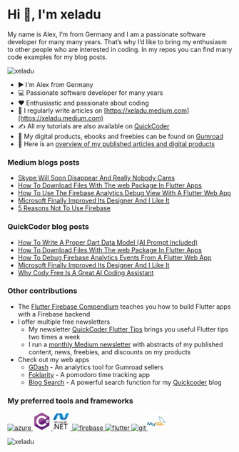 # Hi 👋, I'm xeladu

My name is Alex, I’m from Germany and I am a passionate software developer for many many years. That’s why I’d like to bring my enthusiasm to other people who are interested in coding. In my repos you can find many code examples for my blog posts.

<p align="left"> <img src="https://komarev.com/ghpvc/?username=xeladu&label=Profile%20views&color=44ff00&style=plastic" alt="xeladu" /> </p>

- ▶  I'm Alex from Germany
- 💻 Passionate software developer for many years
- ❤  Enthusiastic and passionate about coding
- 📝 I regularly write articles on [https://xeladu.medium.com](https://xeladu.medium.com)
- ✍ All my tutorials are also available on [QuickCoder](https://quickcoder.org)
- 🏬 My digital products, ebooks and freebies can be found on [Gumroad](https://xeladu.gumroad.com)
- 📙 Here is an [overview of my published articles and digital products](https://xeladu.medium.com/%E2%84%B9-xeladus-info-point-find-quickly-what-you-need-bbe620e97d8c)

### Medium blogs posts
<!-- BLOG-POST-LIST:START -->
- [Skype Will Soon Disappear And Really Nobody Cares](https://xeladu.medium.com/skype-will-soon-disappear-and-really-nobody-cares-6e9c654a0a99?source=rss-ae1e6291afc3------2)
- [How To Download Files With The web Package In Flutter Apps](https://levelup.gitconnected.com/how-to-download-files-with-the-web-package-in-flutter-apps-2f678a2c2d54?source=rss-ae1e6291afc3------2)
- [How To Use The Firebase Analytics Debug View With A Flutter Web App](https://levelup.gitconnected.com/how-to-use-the-firebase-analytics-debug-view-with-a-flutter-web-app-826795990331?source=rss-ae1e6291afc3------2)
- [Microsoft Finally Improved Its Designer And I Like It](https://levelup.gitconnected.com/microsoft-finally-improved-its-designer-and-i-like-it-98b679c577a3?source=rss-ae1e6291afc3------2)
- [5 Reasons Not To Use Firebase](https://levelup.gitconnected.com/5-reasons-not-to-use-firebase-c0278c772df7?source=rss-ae1e6291afc3------2)
<!-- BLOG-POST-LIST:END -->

### QuickCoder blog posts
<!-- QC-BLOG-POST-LIST:START -->
- [How To Write A Proper Dart Data Model &lpar;AI Prompt Included&rpar;](https://quickcoder.org/how-to-write-a-proper-dart-data-model/?utm_source=rss&utm_medium=rss&utm_campaign=how-to-write-a-proper-dart-data-model)
- [How To Download Files With The web Package In Flutter Apps](https://quickcoder.org/how-to-download-files-with-the-web-package-in-flutter-apps/?utm_source=rss&utm_medium=rss&utm_campaign=how-to-download-files-with-the-web-package-in-flutter-apps)
- [How To Debug Firebase Analytics Events From A Flutter Web App](https://quickcoder.org/how-to-debug-firebase-analytics-events-from-a-flutter-web-app/?utm_source=rss&utm_medium=rss&utm_campaign=how-to-debug-firebase-analytics-events-from-a-flutter-web-app)
- [Microsoft Finally Improved Its Designer And I Like It](https://quickcoder.org/microsoft-finally-improved-its-designer-and-i-like-it/?utm_source=rss&utm_medium=rss&utm_campaign=microsoft-finally-improved-its-designer-and-i-like-it)
- [Why Cody Free Is A Great AI Coding Assistant](https://quickcoder.org/why-cody-is-a-great-ai-coding-assistant/?utm_source=rss&utm_medium=rss&utm_campaign=why-cody-is-a-great-ai-coding-assistant)
<!-- QC-BLOG-POST-LIST:END -->

### Other contributions

- The [Flutter Firebase Compendium](https://flutter-firebase.quickcoder.org) teaches you how to build Flutter apps with a Firebase backend
- I offer multiple free newsletters
  - My newsletter [QuickCoder Flutter Tips](https://newsletters.quickcoder.org#flutter) brings you useful Flutter tips two times a week
  - I run a [monthly Medium newsletter](https://newsletters.quickcoder.org#medium) with abstracts of my published content, news, freebies, and discounts on my products
- Check out my web apps
  - [GDash](https://quickcoder.org/gdash) - An analytics tool for Gumroad sellers 
  - [Foklarity](https://foklarity.quickcoder.org) - A pomodoro time tracking app
  - [Blog Search](https://search.quickcoder.org) - A powerful search function for my [Quickcoder](https://quickcoder.org) blog

### My preferred tools and frameworks
 <p>
  <a href="https://azure.microsoft.com/en-in/" target="_blank" rel="noreferrer"> <img src="https://www.vectorlogo.zone/logos/microsoft_azure/microsoft_azure-icon.svg" alt="azure" width="40" height="40"/> </a> 
  <a href="https://www.w3schools.com/cs/" target="_blank" rel="noreferrer"> <img src="https://raw.githubusercontent.com/devicons/devicon/master/icons/csharp/csharp-original.svg" alt="csharp" width="40" height="40"/> </a> 
  <a href="https://dotnet.microsoft.com/" target="_blank" rel="noreferrer"> <img src="https://raw.githubusercontent.com/devicons/devicon/master/icons/dot-net/dot-net-original-wordmark.svg" alt="dotnet" width="40" height="40"/> </a> 
  <a href="https://firebase.google.com/" target="_blank" rel="noreferrer"> <img src="https://www.vectorlogo.zone/logos/firebase/firebase-icon.svg" alt="firebase" width="40" height="40"/> </a> 
  <a href="https://flutter.dev" target="_blank" rel="noreferrer"> <img src="https://www.vectorlogo.zone/logos/flutterio/flutterio-icon.svg" alt="flutter" width="40" height="40"/> </a> 
  <a href="https://git-scm.com/" target="_blank" rel="noreferrer"> <img src="https://www.vectorlogo.zone/logos/git-scm/git-scm-icon.svg" alt="git" width="40" height="40"/> </a> 
  <a href="https://www.mysql.com/" target="_blank" rel="noreferrer"> <img src="https://raw.githubusercontent.com/devicons/devicon/master/icons/mysql/mysql-original-wordmark.svg" alt="mysql" width="40" height="40"/> </a> 
  </p>
  
  <p><img src="https://github-readme-stats.vercel.app/api/top-langs?username=xeladu&show_icons=true&theme=synthwave&locale=en&layout=compact" alt="xeladu" /></p>

